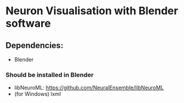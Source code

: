 # Neuron Visualisation with Blender software

## Dependencies: 
- Blender
### Should be installed in Blender
- libNeuroML: https://github.com/NeuralEnsemble/libNeuroML
- (for Windows) lxml
